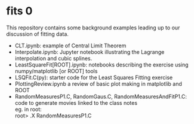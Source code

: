 # fits 0

This repository contains some background examples leading up to 
our discussion of fitting data.  

- CLT.ipynb: example of Central Limit Theorem
- Interpolate.ipynb: Jupyter notebook illustrating the Lagrange interpolation 
and cubic splines.
- LeastSquareFit[ROOT].ipynb: notebooks describing the exercise using numpy/matplotlib [or ROOT] tools
- LSQFit.C(py): starter code for the Least Squares Fitting exercise
- PlottingReview.ipynb a review of basic plot making in matplotlib and ROOT
- RandomMeasuresP1.C, RandomGaus.C, RandomMeasuresAndFitP1.C: code to generate movies linked to the class notes<br/>
eg. in root: <br>
root> .X RandomMeasuresP1.C
